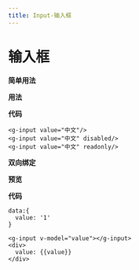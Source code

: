```yaml
---
title: Input-输入框
---
```

# 输入框
**简单用法**

**用法**
<imput-doem/>

**代码**
~~~vue
<g-input value="中文"/>
<g-input value="中文" disabled/>
<g-input value="中文" readonly/>
~~~

**双向绑定**


**预览**

<input-model></input-model>

**代码**
~~~vue
data:{
  value: '1'
}

<g-input v-model="value"></g-input>
<div>
  value: {{value}}
</div>
~~~
